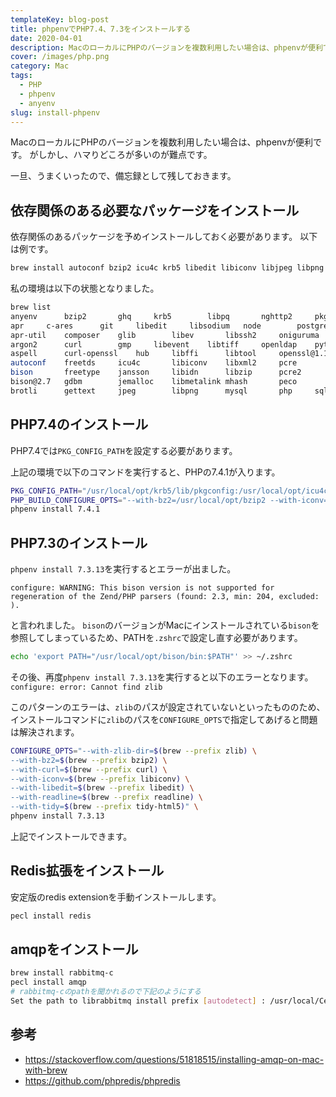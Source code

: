 ```yaml
---
templateKey: blog-post
title: phpenvでPHP7.4、7.3をインストールする
date: 2020-04-01
description: MacのローカルにPHPのバージョンを複数利用したい場合は、phpenvが便利です。がしかし、ハマりどころが多いのが難点です
cover: /images/php.png
category: Mac
tags:
  - PHP
  - phpenv
  - anyenv
slug: install-phpenv
---
```


MacのローカルにPHPのバージョンを複数利用したい場合は、phpenvが便利です。
がしかし、ハマりどころが多いのが難点です。

一旦、うまくいったので、備忘録として残しておきます。

## 依存関係のある必要なパッケージをインストール

依存関係のあるパッケージを予めインストールしておく必要があります。
以下は例です。

```bash
brew install autoconf bzip2 icu4c krb5 libedit libiconv libjpeg libpng libxml2 libzip oniguruma openssl@1.1 pkg-config tidy-html5
```

私の環境は以下の状態となりました。

```bash
brew list
anyenv		bzip2		ghq		krb5		libpq		nghttp2		pkg-config	tidy-html5
apr		c-ares		git		libedit		libsodium	node		postgresql	tree
apr-util	composer	glib		libev		libssh2		oniguruma	protobuf	unixodbc
argon2		curl		gmp		libevent	libtiff		openldap	python		webp
aspell		curl-openssl	hub		libffi		libtool		openssl@1.1	re2c		xz
autoconf	freetds		icu4c		libiconv	libxml2		pcre		readline	yarn
bison		freetype	jansson		libidn		libzip		pcre2		redis		zlib
bison@2.7	gdbm		jemalloc	libmetalink	mhash		peco		rtmpdump
brotli		gettext		jpeg		libpng		mysql		php		sqlite
```

## PHP7.4のインストール

PHP7.4では`PKG_CONFIG_PATH`を設定する必要があります。

上記の環境で以下のコマンドを実行すると、PHPの7.4.1が入ります。

```bash
PKG_CONFIG_PATH="/usr/local/opt/krb5/lib/pkgconfig:/usr/local/opt/icu4c/lib/pkgconfig:/usr/local/opt/libedit/lib/pkgconfig:/usr/local/opt/libjpeg/lib/pkgconfig:/usr/local/opt/libpng/lib/pkgconfig:/usr/local/opt/libxml2/lib/pkgconfig:/usr/local/opt/libzip/lib/pkgconfig:/usr/local/opt/oniguruma/lib/pkgconfig:/usr/local/opt/openssl@1.1/lib/pkgconfig:/usr/local/opt/tidy-html5/lib/pkgconfig" \
PHP_BUILD_CONFIGURE_OPTS="--with-bz2=/usr/local/opt/bzip2 --with-iconv=/usr/local/opt/libiconv" \
phpenv install 7.4.1
```

## PHP7.3のインストール

`phpenv install 7.3.13`を実行するとエラーが出ました。

`configure: WARNING: This bison version is not supported for regeneration of the Zend/PHP parsers (found: 2.3, min: 204, excluded: ).`

と言われました。
`bison`のバージョンがMacにインストールされている`bison`を参照してしまっているため、PATHを`.zshrc`で設定し直す必要があります。

```bash
echo 'export PATH="/usr/local/opt/bison/bin:$PATH"' >> ~/.zshrc
```

その後、再度`phpenv install 7.3.13`を実行すると以下のエラーとなります。
`configure: error: Cannot find zlib`

このパターンのエラーは、`zlib`のパスが設定されていないといったもののため、
インストールコマンドに`zlib`のパスを`CONFIGURE_OPTS`で指定してあげると問題は解決されます。

```bash
CONFIGURE_OPTS="--with-zlib-dir=$(brew --prefix zlib) \
--with-bz2=$(brew --prefix bzip2) \
--with-curl=$(brew --prefix curl) \
--with-iconv=$(brew --prefix libiconv) \
--with-libedit=$(brew --prefix libedit) \
--with-readline=$(brew --prefix readline) \
--with-tidy=$(brew --prefix tidy-html5)" \
phpenv install 7.3.13
```

上記でインストールできます。

## Redis拡張をインストール

安定版のredis extensionを手動インストールします。

```sh
pecl install redis
```

## amqpをインストール

```sh
brew install rabbitmq-c
pecl install amqp
# rabbitmq-cのpathを聞かれるので下記のようにする
Set the path to librabbitmq install prefix [autodetect] : /usr/local/Cellar/rabbitmq-c/0.10.0
```

## 参考

- <https://stackoverflow.com/questions/51818515/installing-amqp-on-mac-with-brew>
- <https://github.com/phpredis/phpredis>
